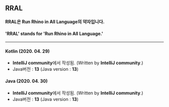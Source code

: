 ## RRAL

#### RRAL은 Run Rhino in All Language의 약자입니다.
#### 'RRAL' stands for 'Run Rhino in All Language.'

*****

#### Kotlin (2020. 04. 29)
* **IntelliJ community**에서 작성됨. (Written by __IntelliJ community__.)
* Java버전 : __13__ (Java version : __13__)



#### Java (2020. 04. 30)
* **IntelliJ community**에서 작성됨. (Written by __IntelliJ community__.)
* Java버전 : __13__ (Java version : __13__)
